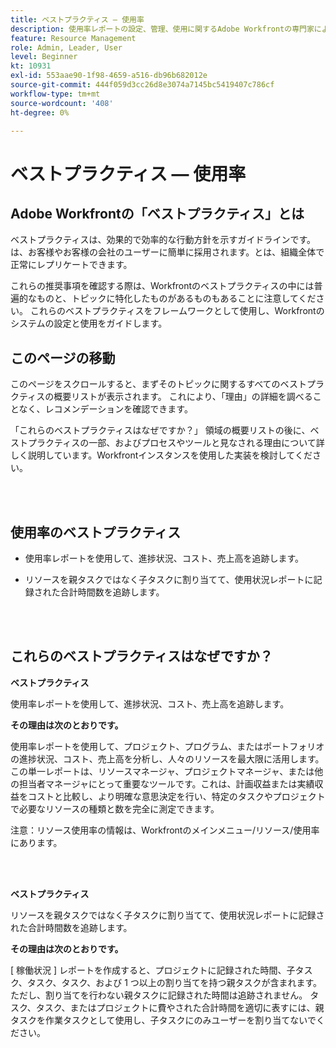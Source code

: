 ```yaml
---
title: ベストプラクティス — 使用率
description: 使用率レポートの設定、管理、使用に関するAdobe Workfrontの専門家によるベストプラクティスの推奨事項を調べます。
feature: Resource Management
role: Admin, Leader, User
level: Beginner
kt: 10931
exl-id: 553aae90-1f98-4659-a516-db96b682012e
source-git-commit: 444f059d3cc26d8e3074a7145bc5419407c786cf
workflow-type: tm+mt
source-wordcount: '408'
ht-degree: 0%

---
```


# ベストプラクティス — 使用率

## Adobe Workfrontの「ベストプラクティス」とは

ベストプラクティスは、効果的で効率的な行動方針を示すガイドラインです。は、お客様やお客様の会社のユーザーに簡単に採用されます。とは、組織全体で正常にレプリケートできます。

これらの推奨事項を確認する際は、Workfrontのベストプラクティスの中には普遍的なものと、トピックに特化したものがあるものもあることに注意してください。 これらのベストプラクティスをフレームワークとして使用し、Workfrontのシステムの設定と使用をガイドします。

## このページの移動

このページをスクロールすると、まずそのトピックに関するすべてのベストプラクティスの概要リストが表示されます。 これにより、「理由」の詳細を調べることなく、レコメンデーションを確認できます。

「これらのベストプラクティスはなぜですか？」 領域の概要リストの後に、ベストプラクティスの一部、およびプロセスやツールと見なされる理由について詳しく説明しています。Workfrontインスタンスを使用した実装を検討してください。

</br>
</br>

## 使用率のベストプラクティス

* 使用率レポートを使用して、進捗状況、コスト、売上高を追跡します。

* リソースを親タスクではなく子タスクに割り当てて、使用状況レポートに記録された合計時間数を追跡します。

</br>
</br>

## これらのベストプラクティスはなぜですか？

**ベストプラクティス**

使用率レポートを使用して、進捗状況、コスト、売上高を追跡します。



**その理由は次のとおりです。**

使用率レポートを使用して、プロジェクト、プログラム、またはポートフォリオの進捗状況、コスト、売上高を分析し、人々のリソースを最大限に活用します。 この単一レポートは、リソースマネージャ、プロジェクトマネージャ、または他の担当者マネージャにとって重要なツールです。これは、計画収益または実績収益をコストと比較し、より明確な意思決定を行い、特定のタスクやプロジェクトで必要なリソースの種類と数を完全に測定できます。



注意：リソース使用率の情報は、Workfrontのメインメニュー/リソース/使用率にあります。

</br>
</br>

**ベストプラクティス**

リソースを親タスクではなく子タスクに割り当てて、使用状況レポートに記録された合計時間数を追跡します。



**その理由は次のとおりです。**

[ 稼働状況 ] レポートを作成すると、プロジェクトに記録された時間、子タスク、タスク、タスク、および 1 つ以上の割り当てを持つ親タスクが含まれます。 ただし、割り当てを行わない親タスクに記録された時間は追跡されません。 タスク、タスク、またはプロジェクトに費やされた合計時間を適切に表すには、親タスクを作業タスクとして使用し、子タスクにのみユーザーを割り当てないでください。
